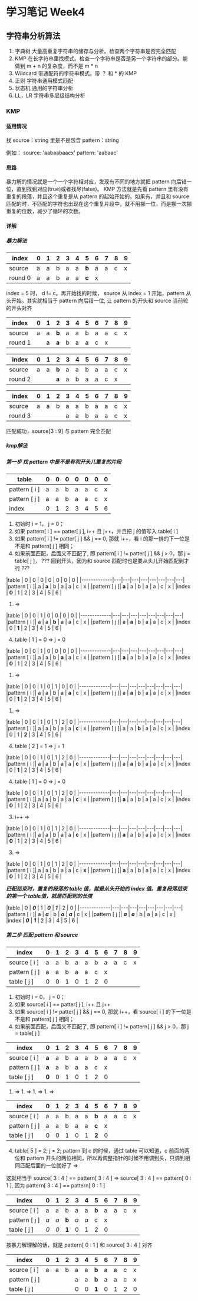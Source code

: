 # 学习笔记 Week4

## 字符串分析算法

1. 字典树
大量高重复字符串的储存与分析。检查两个字符串是否完全匹配
2. KMP
在长字符串里找模式。检查一个字符串是否是另一个字符串的部分。能做到 m + n 的复杂度，而不是 m * n
3. Wildcard
带通配符的字符串模式。带 ？ 和 * 的 KMP
4. 正则
字符串通用模式匹配
5. 状态机
通用的字符串分析
6. LL，LR
字符串多层级结构分析

### KMP

#### 适用情况

找 source：string 里是不是包含 pattern：string

例如：
source: 'aabaabaacx'
pattern:  'aabaac'

#### 思路

暴力解的情况就是一个一个字符相对应，发现有不同的地方就把 pattern 向后错一位，直到找到对应(true)或者找尽(false)。
KMP 方法就是先看 pattern 里有没有重复的段落，并且这个重复是从 pattern 的起始开始的。如果有，并且和 source 匹配的时，不匹配的字符也出现在这个重复片段中，就不用挪一位，而是挪一次挪重复的位数，减少了循环的次数。

#### 详解

##### 暴力解法

|index  | 0 | 1 | 2 | 3 | 4 | 5 | 6 | 7 | 8 | 9 |
|------ |---|---|---|---|---|---|---|---|---|---|
|source | a | a | b | a | a | **b** | a | a | c | x |
|round 0| a | a | b | a | a | **c** | x |

index = 5 时， d != c。再开始找的时候， source 从 index = 1 开始，pattern 从头开始。其实就相当于 pattern 向后错一位, 让 pattern 的开头和 source 当前轮的开头对齐

|index  | 0 | 1 | 2 | 3 | 4 | 5 | 6 | 7 | 8 | 9 |
|------ |---|---|---|---|---|---|---|---|---|---|
|source | a | a | **b** | a | a | b | a | a | c | x |
|round 1|   | a | **a** | b | a | a | c | x |

|index  | 0 | 1 | 2 | 3 | 4 | 5 | 6 | 7 | 8 | 9 |
|------ |---|---|---|---|---|---|---|---|---|---|
|source | a | a | **b** | a | a | b | a | a | c | x |
|round 2|   |   | **a** | a | b | a | a | c | x |

|index  | 0 | 1 | 2 | 3 | 4 | 5 | 6 | 7 | 8 | 9 |
|------ |---|---|---|---|---|---|---|---|---|---|
|source | a | a | b | a | a | b | a | a | c | x |
|round 3|   |   |   | a | a | b | a | a | c | x |

匹配成功，source[3 : 9] 与 pattern 完全匹配

##### kmp解法

##### 第一步 找 pattern 中是不是有和开头儿重复的片段

|table        | 0 | 0 | 0 | 0 | 0 | 0 | 0 |
|-------------|---|---|---|---|---|---|---|
|pattern [ i ]| a | a | b | a | a | c | x |
|pattern [ j ]| a | a | b | a | a | c | x |
|index        | 0 | 1 | 2 | 3 | 4 | 5 | 6 |

1. 初始时 i = 1， j = 0；
2. 如果 pattern[ i ] == patter[ j ], i++ 且 j++，并且把 j 的值写入 table[ i ]
3. 如果 pattern[ i ] != patter[ j ] && j == 0, 那就 i++，看 i 的那一排的下一位是不是和 pattern[ j ] 相同；
4. 如果前面匹配，后面又不匹配了, 即 pattern[ i ] != patter[ j ] && j > 0，那 j = table[ j ]， ??? 回到开头，因为和 source 匹配时也是要从头儿开始匹配到才行 ???

|table        | 0 | 0 | 0 | 0 | 0 | 0 | 0 |
|-------------|---|---|---|---|---|---|---|---|
|pattern [ i ]| a | **a** | b | a | a | c | x |
|pattern [ j ]| **a** | a | b | a | a | c | x |
|index        | **0** | 1 | 2 | 3 | 4 | 5 | 6 |

1. =>

|table        | 0 | 0 | 1 | 0 | 0 | 0 | 0 |
|-------------|---|---|---|---|---|---|---|---|
|pattern [ i ]| a | a | **b** | a | a | c | x |
|pattern [ j ]| a | **a** | b | a | a | c | x |
|index        | 0 | **1** | 2 | 3 | 4 | 5 | 6 |

4. table [ 1 ] = 0 => j = 0

|table        | 0 | 0 | 1 | 0 | 0 | 0 | 0 |
|-------------|---|---|---|---|---|---|---|---|
|pattern [ i ]| a | a | b | **a** | a | c | x |
|pattern [ j ]| **a** | a | b | a | a | c | x |
|index        | **0** | 1 | 2 | 3 | 4 | 5 | 6 |

1. =>

|table        | 0 | 0 | 1 | 0 | 1 | 0 | 0 |
|-------------|---|---|---|---|---|---|---|---|
|pattern [ i ]| a | a | b | a | **a** | c | x |
|pattern [ j ]| a | **a** | b | a | a | c | x |
|index        | 0 | **1** | 2 | 3 | 4 | 5 | 6 |

1. =>

|table        | 0 | 0 | 1 | 0 | 1 | 2 | 0 |
|-------------|---|---|---|---|---|---|---|---|
|pattern [ i ]| a | a | b | a | a | **c** | x |
|pattern [ j ]| a | a | **b** | a | a | c | x |
|index        | 0 | 1 | **2** | 3 | 4 | 5 | 6 |

4. table [ 2 ] = 1 => j = 1

|table        | 0 | 0 | 1 | 0 | 1 | 2 | 0 |
|-------------|---|---|---|---|---|---|---|---|
|pattern [ i ]| a | a | b | a | a | **c** | x |
|pattern [ j ]| a | **a** | b | a | a | c | x |
|index        | 0 | **1** | 2 | 3 | 4 | 5 | 6 |

4. table [ 1 ] = 0 => j = 0

|table        | 0 | 0 | 1 | 0 | 1 | 2 | 0 |
|-------------|---|---|---|---|---|---|---|---|
|pattern [ i ]| a | a | b | a | a | **c** | x |
|pattern [ j ]| **a** | a | b | a | a | c | x |
|index        | **0** | 1 | 2 | 3 | 4 | 5 | 6 |

3. i++ =>

|table        | 0 | 0 | 1 | 0 | 1 | 2 | 0 |
|-------------|---|---|---|---|---|---|---|---|
|pattern [ i ]| a | a | b | a | a | **c** | x |
|pattern [ j ]| **a** | a | b | a | a | c | x |
|index        | **0** | 1 | 2 | 3 | 4 | 5 | 6 |

3. =>

|table        | 0 | 0 | 1 | 0 | 1 | 2 | 0 |
|-------------|---|---|---|---|---|---|---|---|
|pattern [ i ]| a | a | b | a | a | c | **x** |
|pattern [ j ]| **a** | a | b | a | a | c | x |
|index        | **0** | 1 | 2 | 3 | 4 | 5 | 6 |

***匹配结束时，重复的段落的 table 值，就是从头开始的 index 值。重复段落结束的第一个 table值，就是匹配到的长度***

|table        | 0 | ***0*** | 1 | ***0*** | ***1*** | 2 | 0 |
|-------------|---|---|---|---|---|---|---|---|
|pattern [ i ]| a | ***a*** | b | ***a*** | ***a*** | c | x |
|pattern [ j ]| ***a*** | ***a*** | b | a | a | c | x |
|index        | ***0*** | ***1*** | 2 | 3 | 4 | 5 | 6 |

##### 第二步 匹配 pattern 和 source

|index  | 0 | 1 | 2 | 3 | 4 | 5 | 6 | 7 | 8 | 9 |
|------ |---|---|---|---|---|---|---|---|---|---|
|source [ i ] | a | a | b | a | a | b | a | a | c | x |
|pattern [ j ]| a | a | b | a | a | c | x |
|table [ j ] | 0 | 0 | 1 | 0 | 1 | 2 | 0 |

1. 初始时 i = 0， j = 0；
2. 如果 source[ i ] == patter[ j ], i++ 且 j++
3. 如果 source[ i ] != patter[ j ] && j == 0, 那就 i++，看 source[ i ] 的下一位是不是和 pattern[ j ] 相同；
4. 如果前面匹配，后面又不匹配了, 即 pattern[ i ] != pattern[ j ] && j > 0，那 j = table[ j ]

|index  | 0 | 1 | 2 | 3 | 4 | 5 | 6 | 7 | 8 | 9 |
|------ |---|---|---|---|---|---|---|---|---|---|
|source [ i ] | **a** | a | b | a | a | b | a | a | c | x |
|pattern [ j ]| **a** | a | b | a | a | c | x |
|table [ j ] | **0** | 0 | 1 | 0 | 1 | 2 | 0 |

1. => 1. => 1. => 1. =>

|index  | 0 | 1 | 2 | 3 | 4 | 5 | 6 | 7 | 8 | 9 |
|------ |---|---|---|---|---|---|---|---|---|---|
|source [ i ] | a | a | b | a | a | **b** | a | a | c | x |
|pattern [ j ]| a | a | b | a | a | **c** | x |
|table [ j ] | 0 | 0 | 1 | 0 | 1 | **2** | 0 |

4. table[ 5 ] = 2; j = 2; pattern 到 c 的时候，通过 table 可以知道，c 前面的两位和 pattern 开头的两位相同，所以再调整指针的时候不用调到头，只调到相同匹配后面的一位就好了 =>

这就相当于 source[ 3 : 4 ] == pattern[ 3 : 4 ] => source[ 3 : 4 ] == pattern[ 0 : 1 ], 因为 pattern[ 3 : 4 ] == pattern[ 0 : 1 ]

|index  | 0 | 1 | 2 | 3 | 4 | 5 | 6 | 7 | 8 | 9 |
|------ |---|---|---|---|---|---|---|---|---|---|
|source [ i ] | a | a | b | a | a | **b** | a | a | c | x |
|pattern [ j ]| *a* | *a* | **b** | *a* | *a* | c | x |
|table [ j ] | *0* | *0* | **1** | 0 | 1 | 2 | 0 |

按暴力解理解的话，就是 pattern[ 0 : 1 ] 和 source[ 3 : 4 ] 对齐

|index  | 0 | 1 | 2 | 3 | 4 | 5 | 6 | 7 | 8 | 9 |
|------ |---|---|---|---|---|---|---|---|---|---|
|source [ i ] | a | a | b | a | a | **b** | a | a | c | x |
|pattern [ j ]|   |   |   | a | a | **b** | a | a | c | x |
|table [ j ]  |   |   |   | 0 | 0 | **1** | 0 | 1 | 2 | 0 |
